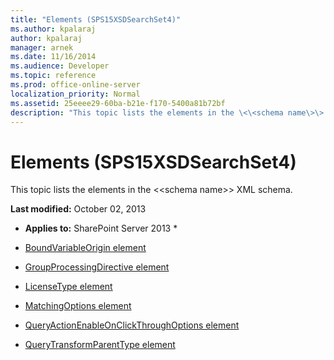 ```yaml
---
title: "Elements (SPS15XSDSearchSet4)"
ms.author: kpalaraj
author: kpalaraj
manager: arnek
ms.date: 11/16/2014
ms.audience: Developer
ms.topic: reference
ms.prod: office-online-server
localization_priority: Normal
ms.assetid: 25eeee29-60ba-b21e-f170-5400a81b72bf
description: "This topic lists the elements in the \<\<schema name\>\> XML schema."
---
```


# Elements (SPS15XSDSearchSet4)

This topic lists the elements in the \<\<schema name\>\> XML schema.
  
 **Last modified:** October 02, 2013 
  
 * **Applies to:** SharePoint Server 2013 * 
  
- [BoundVariableOrigin element](boundvariableorigin-element-sps15xsdsearchset4.md)
    
- [GroupProcessingDirective element](groupprocessingdirective-element-sps15xsdsearchset4.md)
    
- [LicenseType element](licensetype-element-sps15xsdsearchset4.md)
    
- [MatchingOptions element](matchingoptions-element-sps15xsdsearchset4.md)
    
- [QueryActionEnableOnClickThroughOptions element](queryactionenableonclickthroughoptions-element-sps15xsdsearchset4.md)
    
- [QueryTransformParentType element](querytransformparenttype-element-sps15xsdsearchset4.md)
    

